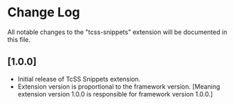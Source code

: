 # Change Log

All notable changes to the "tcss-snippets" extension will be documented in this file.

## [1.0.0]

- Initial release of TcSS Snippets extension.
- Extension version is proportional to the framework version. [Meaning extension version 1.0.0 is responsible for framework version 1.0.0.]